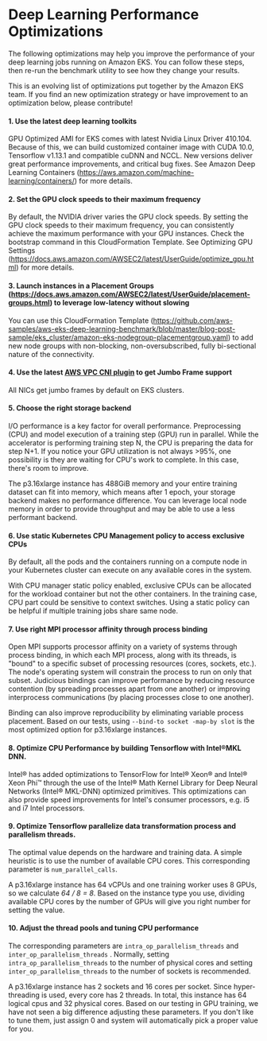 # Deep Learning Performance Optimizations

The following optimizations may help you improve the performance of your deep learning jobs running on Amazon EKS. You can follow these steps, then re-run the benchmark utility to see how they change your results.

This is an evolving list of optimizations put together by the Amazon EKS team. If you find an new optimization strategy or have improvement to an optimization below, please contribute!

#### 1\. Use the latest deep learning toolkits
GPU Optimized AMI for EKS comes with latest Nvidia Linux Driver 410.104. Because of this, we can build customized container image with CUDA 10.0, Tensorflow v1.13.1 and compatible cuDNN and NCCL. New versions deliver great performance improvements, and critical bug fixes. See Amazon Deep Learning Containers (https://aws.amazon.com/machine-learning/containers/) for more details.

#### 2\. Set the GPU clock speeds to their maximum frequency
By default, the NVIDIA driver varies the GPU clock speeds. By setting the GPU clock speeds to their maximum frequency, you can consistently achieve the maximum performance with your GPU instances. Check the bootstrap command in this CloudFormation Template. See Optimizing GPU Settings (https://docs.aws.amazon.com/AWSEC2/latest/UserGuide/optimize_gpu.html) for more details.

#### 3\. Launch instances in a Placement Groups (https://docs.aws.amazon.com/AWSEC2/latest/UserGuide/placement-groups.html) to leverage low-latency without slowing

You can use this CloudFormation Template (https://github.com/aws-samples/aws-eks-deep-learning-benchmark/blob/master/blog-post-sample/eks_cluster/amazon-eks-nodegroup-placementgroup.yaml) to add new node groups with non-blocking, non-oversubscribed, fully bi-sectional nature of the connectivity.

#### 4\. Use the latest [AWS VPC CNI plugin](https://github.com/aws/amazon-vpc-cni-k8s) to get Jumbo Frame support
All NICs get jumbo frames by default on EKS clusters.

#### 5\. Choose the right storage backend
I/O performance is a key factor for overall performance. Preprocessing (CPU) and model execution of a training step (GPU) run in parallel. While the accelerator is performing training step N, the CPU is preparing the data for step N+1. If you notice your GPU utilization is not always >95%, one possibility is they are waiting for CPU's work to complete. In this case, there's room to improve.

The p3.16xlarge instance has 488GiB memory and your entire training dataset can fit into memory, which means after 1 epoch, your storage backend makes no performance difference. You can leverage local node memory in order to provide throughput and may be able to use a less performant backend.

#### 6\. Use static Kubernetes CPU Management policy to access exclusive CPUs
By default, all the pods and the containers running on a compute node in your Kubernetes cluster can execute on any available cores in the system.

With CPU manager static policy enabled, exclusive CPUs can be allocated for the workload container but not the other containers. In the training case, CPU part could be sensitive to context switches. Using a static policy can be helpful if multiple training jobs share same node.

#### 7\. Use right MPI processor affinity through process binding
Open MPI supports processor affinity on a variety of systems through process binding, in which each MPI process, along with its threads, is "bound" to a specific subset of processing resources (cores, sockets, etc.). The node's operating system will constrain the process to run on only that subset. Judicious bindings can improve performance by reducing resource contention (by spreading processes apart from one another) or improving interprocess communications (by placing processes close to one another).

Binding can also improve reproducibility by eliminating variable process placement. Based on our tests, using `--bind-to socket -map-by slot` is the most optimized option for p3.16xlarge instances.

#### 8\. Optimize CPU Performance by building Tensorflow with Intel®MKL DNN.
Intel® has added optimizations to TensorFlow for Intel® Xeon® and Intel® Xeon Phi™ through the use of the Intel® Math Kernel Library for Deep Neural Networks (Intel® MKL-DNN) optimized primitives. This optimizations can also provide speed improvements for Intel's consumer processors, e.g. i5 and i7 Intel processors.

#### 9\. Optimize Tensorflow parallelize data transformation process and parallelism threads.
The optimal value depends on the hardware and training data. A simple heuristic is to use the number of available CPU cores. This corresponding parameter is `num_parallel_calls`.

A p3.16xlarge instance has 64 vCPUs and one training worker uses 8 GPUs, so we calculate *64 / 8 = 8*. Based on the instance type you use, dividing available CPU cores by the number of GPUs will give you right number for setting the value.

#### 10\. Adjust the thread pools and tuning CPU performance
The corresponding parameters are `intra_op_parallelism_threads` and  `inter_op_parallelism_threads` . Normally, setting `intra_op_parallelism_threads` to the number of physical cores and setting `inter_op_parallelism_threads` to the number of sockets is recommended.

A p3.16xlarge instance has 2 sockets and 16 cores per socket. Since hyper-threading is used, every core has 2 threads. In total, this instance has 64 logical cpus and 32 physical cores. Based on our testing in GPU training, we have not seen a big difference adjusting these parameters. If you don't like to tune them, just assign 0 and system will automatically pick a proper value for you.
